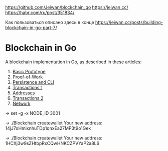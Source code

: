 https://github.com/Jeiwan/blockchain_go
https://jeiwan.cc/
https://habr.com/ru/post/351834/

Как пользоваться описано здесь в конце https://jeiwan.cc/posts/building-blockchain-in-go-part-7/


# Blockchain in Go

A blockchain implementation in Go, as described in these articles:

1. [Basic Prototype](https://jeiwan.cc/posts/building-blockchain-in-go-part-1/)
2. [Proof-of-Work](https://jeiwan.cc/posts/building-blockchain-in-go-part-2/)
3. [Persistence and CLI](https://jeiwan.cc/posts/building-blockchain-in-go-part-3/)
4. [Transactions 1](https://jeiwan.cc/posts/building-blockchain-in-go-part-4/)
5. [Addresses](https://jeiwan.cc/posts/building-blockchain-in-go-part-5/)
6. [Transactions 2](https://jeiwan.cc/posts/building-blockchain-in-go-part-6/)
7. [Network](https://jeiwan.cc/posts/building-blockchain-in-go-part-7/)



-> set -g -x NODE_ID 3001

-> ./Blockchain createwallet
Your new address: 14jJ7oHmixnhuTDp1qnxEa27MP3t9o1Gek

-> ./Blockchain createwallet
Your new address: 1HCXj3w9sZHtbpRxCQwHNKCZPVYaP2a8L6
